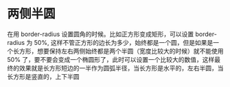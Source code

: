# 两侧半圆

在用 border-radius 设置圆角的时候。比如正方形变成矩形，可以设置 border-radius 为 50%, 这样不管正方形的边长为多少，始终都是一个圆，但是如果是一个长方形，想要保持左右两侧始终都是两个半圆（宽度比较大的时候）就不能使用 50% 了，要不要会变成一个椭圆形了，此时可以设置一个比较大的数值，这样最终的效果就是长方形短边的一半作为圆弧半径，当长方形是水平的，左右半圆，当长方形是竖直的，上下半圆

